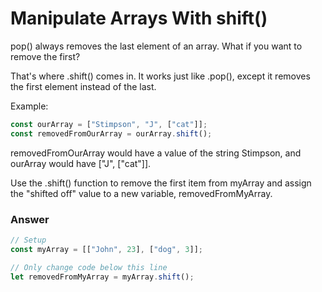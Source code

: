 # Manipulate Arrays With shift()
pop() always removes the last element of an array. What if you want to remove the first?

That's where .shift() comes in. It works just like .pop(), except it removes the first element instead of the last.

Example:

```js
const ourArray = ["Stimpson", "J", ["cat"]];
const removedFromOurArray = ourArray.shift();
```

removedFromOurArray would have a value of the string Stimpson, and ourArray would have ["J", ["cat"]].

Use the .shift() function to remove the first item from myArray and assign the "shifted off" value to a new variable, removedFromMyArray.

### Answer

```js
// Setup
const myArray = [["John", 23], ["dog", 3]];

// Only change code below this line
let removedFromMyArray = myArray.shift();
```
